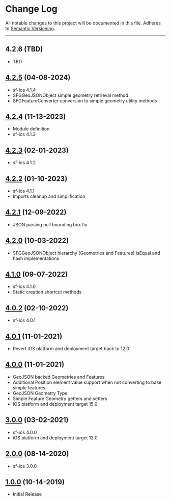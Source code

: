 # Change Log
All notable changes to this project will be documented in this file.
Adheres to [Semantic Versioning](http://semver.org/).

---

## 4.2.6 (TBD)

* TBD

## [4.2.5](https://github.com/ngageoint/simple-features-geojson-ios/releases/tag/4.2.5) (04-08-2024)

* sf-ios 4.1.4
* SFGGeoJSONObject simple geometry retrieval method
* SFGFeatureConverter conversion to simple geometry utility methods

## [4.2.4](https://github.com/ngageoint/simple-features-geojson-ios/releases/tag/4.2.4) (11-13-2023)

* Module definition
* sf-ios 4.1.3

## [4.2.3](https://github.com/ngageoint/simple-features-geojson-ios/releases/tag/4.2.3) (02-01-2023)

* sf-ios 4.1.2

## [4.2.2](https://github.com/ngageoint/simple-features-geojson-ios/releases/tag/4.2.2) (01-10-2023)

* sf-ios 4.1.1
* Imports cleanup and simplification

## [4.2.1](https://github.com/ngageoint/simple-features-geojson-ios/releases/tag/4.2.1) (12-09-2022)

* JSON parsing null bounding box fix

## [4.2.0](https://github.com/ngageoint/simple-features-geojson-ios/releases/tag/4.2.0) (10-03-2022)

* SFGGeoJSONObject hierarchy (Geometries and Features) isEqual and hash implementations

## [4.1.0](https://github.com/ngageoint/simple-features-geojson-ios/releases/tag/4.1.0) (09-07-2022)

* sf-ios 4.1.0
* Static creation shortcut methods

## [4.0.2](https://github.com/ngageoint/simple-features-geojson-ios/releases/tag/4.0.2) (02-10-2022)

* sf-ios 4.0.1

## [4.0.1](https://github.com/ngageoint/simple-features-geojson-ios/releases/tag/4.0.1) (11-01-2021)

* Revert iOS platform and deployment target back to 12.0

## [4.0.0](https://github.com/ngageoint/simple-features-geojson-ios/releases/tag/4.0.0) (11-01-2021)

* GeoJSON backed Geometries and Features
* Additional Position element value support when not converting to base simple features
* GeoJSON Geometry Type
* Simple Feature Geometry getters and setters
* iOS platform and deployment target 15.0

## [3.0.0](https://github.com/ngageoint/simple-features-geojson-ios/releases/tag/3.0.0) (03-02-2021)

* sf-ios 4.0.0
* iOS platform and deployment target 12.0

## [2.0.0](https://github.com/ngageoint/simple-features-geojson-ios/releases/tag/2.0.0) (08-14-2020)

* sf-ios 3.0.0

## [1.0.0](https://github.com/ngageoint/simple-features-geojson-ios/releases/tag/1.0.0) (10-14-2019)

* Initial Release
